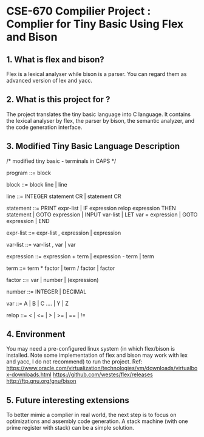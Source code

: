 # CSE-670 Compilier Project : Complier for Tiny Basic Using Flex and Bison

## 1. What is flex and bison?
Flex is a lexical analyser while bison is a parser. You can regard them as advanced version of lex and yacc.
## 2. What is this project for ?
The project translates the tiny basic language into C language. It contains the lexical analyser by flex, the parser by bison, 
the semantic analyzer, and the code generation interface.
## 3. Modified Tiny Basic Language Description
/* modified tiny basic - terminals in CAPS */

program ::= block

block ::= block line | 
		line

line ::= INTEGER statement CR | 
		statement CR

statement ::= PRINT expr-list |
              	IF expression relop expression THEN statement |
              	GOTO expression |
              	INPUT var-list |
              	LET var = expression |
              	GOTO expression |
              	END

expr-list ::= expr-list , expression | 
		expression

var-list ::= var-list , var | 
		var

expression ::= expression + term |
		expression - term |
		term

term ::= term * factor |
		term / factor |
		factor

factor ::= var | 
	number | 
	(expression)

number ::= INTEGER | DECIMAL

var ::= A | B | C .... | Y | Z

relop ::= < | <= | > | >= | == | !=

## 4. Environment
You may need a pre-configured linux system (in which flex/bison is installed. Note some implementation of flex and bison may work with lex and yacc, I do not recommend) to run the project. 
Ref: 
https://www.oracle.com/virtualization/technologies/vm/downloads/virtualbox-downloads.html
https://github.com/westes/flex/releases
http://ftp.gnu.org/gnu/bison


## 5. Future interesting extensions
To better mimic a complier in real world, the next step is to focus on optimizations and assembly code generation.
A stack machine (with one prime register with stack) can be a simple solution.

